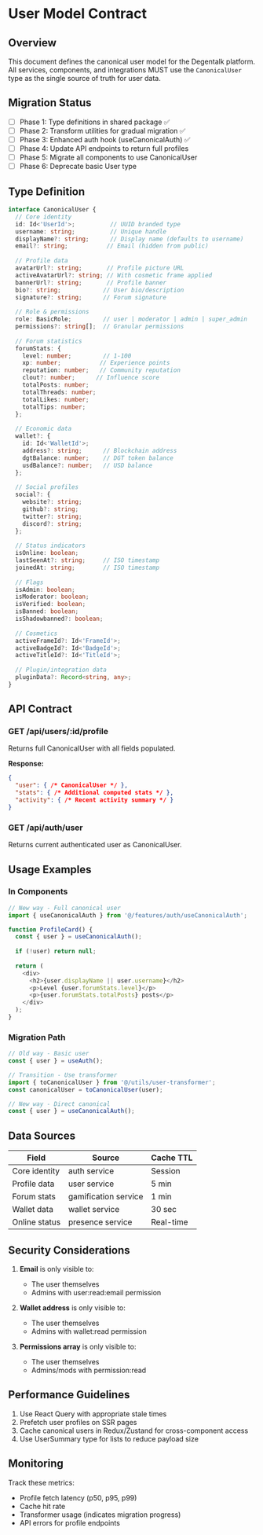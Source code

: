 # User Model Contract

## Overview

This document defines the canonical user model for the Degentalk platform. All services, components, and integrations MUST use the `CanonicalUser` type as the single source of truth for user data.

## Migration Status

- [ ] Phase 1: Type definitions in shared package ✅
- [ ] Phase 2: Transform utilities for gradual migration ✅
- [ ] Phase 3: Enhanced auth hook (useCanonicalAuth) ✅
- [ ] Phase 4: Update API endpoints to return full profiles
- [ ] Phase 5: Migrate all components to use CanonicalUser
- [ ] Phase 6: Deprecate basic User type

## Type Definition

```typescript
interface CanonicalUser {
  // Core identity
  id: Id<'UserId'>;          // UUID branded type
  username: string;          // Unique handle
  displayName?: string;      // Display name (defaults to username)
  email?: string;           // Email (hidden from public)
  
  // Profile data
  avatarUrl?: string;       // Profile picture URL
  activeAvatarUrl?: string; // With cosmetic frame applied
  bannerUrl?: string;       // Profile banner
  bio?: string;            // User bio/description
  signature?: string;      // Forum signature
  
  // Role & permissions
  role: BasicRole;         // user | moderator | admin | super_admin
  permissions?: string[];  // Granular permissions
  
  // Forum statistics
  forumStats: {
    level: number;         // 1-100
    xp: number;           // Experience points
    reputation: number;   // Community reputation
    clout?: number;      // Influence score
    totalPosts: number;
    totalThreads: number;
    totalLikes: number;
    totalTips: number;
  };
  
  // Economic data
  wallet?: {
    id: Id<'WalletId'>;
    address?: string;      // Blockchain address
    dgtBalance: number;    // DGT token balance
    usdBalance?: number;   // USD balance
  };
  
  // Social profiles
  social?: {
    website?: string;
    github?: string;
    twitter?: string;
    discord?: string;
  };
  
  // Status indicators
  isOnline: boolean;
  lastSeenAt?: string;     // ISO timestamp
  joinedAt: string;        // ISO timestamp
  
  // Flags
  isAdmin: boolean;
  isModerator: boolean;
  isVerified: boolean;
  isBanned: boolean;
  isShadowbanned?: boolean;
  
  // Cosmetics
  activeFrameId?: Id<'FrameId'>;
  activeBadgeId?: Id<'BadgeId'>;
  activeTitleId?: Id<'TitleId'>;
  
  // Plugin/integration data
  pluginData?: Record<string, any>;
}
```

## API Contract

### GET /api/users/:id/profile
Returns full CanonicalUser with all fields populated.

**Response:**
```json
{
  "user": { /* CanonicalUser */ },
  "stats": { /* Additional computed stats */ },
  "activity": { /* Recent activity summary */ }
}
```

### GET /api/auth/user
Returns current authenticated user as CanonicalUser.

## Usage Examples

### In Components

```typescript
// New way - Full canonical user
import { useCanonicalAuth } from '@/features/auth/useCanonicalAuth';

function ProfileCard() {
  const { user } = useCanonicalAuth();
  
  if (!user) return null;
  
  return (
    <div>
      <h2>{user.displayName || user.username}</h2>
      <p>Level {user.forumStats.level}</p>
      <p>{user.forumStats.totalPosts} posts</p>
    </div>
  );
}
```

### Migration Path

```typescript
// Old way - Basic user
const { user } = useAuth();

// Transition - Use transformer
import { toCanonicalUser } from '@/utils/user-transformer';
const canonicalUser = toCanonicalUser(user);

// New way - Direct canonical
const { user } = useCanonicalAuth();
```

## Data Sources

| Field | Source | Cache TTL |
|-------|--------|-----------|
| Core identity | auth service | Session |
| Profile data | user service | 5 min |
| Forum stats | gamification service | 1 min |
| Wallet data | wallet service | 30 sec |
| Online status | presence service | Real-time |

## Security Considerations

1. **Email** is only visible to:
   - The user themselves
   - Admins with user:read:email permission
   
2. **Wallet address** is only visible to:
   - The user themselves
   - Admins with wallet:read permission
   
3. **Permissions array** is only visible to:
   - The user themselves
   - Admins/mods with permission:read

## Performance Guidelines

1. Use React Query with appropriate stale times
2. Prefetch user profiles on SSR pages
3. Cache canonical users in Redux/Zustand for cross-component access
4. Use UserSummary type for lists to reduce payload size

## Monitoring

Track these metrics:
- Profile fetch latency (p50, p95, p99)
- Cache hit rate
- Transformer usage (indicates migration progress)
- API errors for profile endpoints